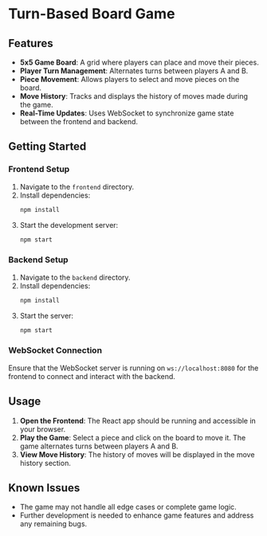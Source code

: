 # Turn-Based Board Game



## Features

- **5x5 Game Board**: A grid where players can place and move their pieces.
- **Player Turn Management**: Alternates turns between players A and B.
- **Piece Movement**: Allows players to select and move pieces on the board.
- **Move History**: Tracks and displays the history of moves made during the game.
- **Real-Time Updates**: Uses WebSocket to synchronize game state between the frontend and backend.

## Getting Started



### Frontend Setup

1. Navigate to the `frontend` directory.
2. Install dependencies:
    ```bash
    npm install
    ```
3. Start the development server:
    ```bash
    npm start
    ```

### Backend Setup

1. Navigate to the `backend` directory.
2. Install dependencies:
    ```bash
    npm install
    ```
3. Start the server:
    ```bash
    npm start
    ```

### WebSocket Connection

Ensure that the WebSocket server is running on `ws://localhost:8080` for the frontend to connect and interact with the backend.

## Usage

1. **Open the Frontend**: The React app should be running and accessible in your browser.
2. **Play the Game**: Select a piece and click on the board to move it. The game alternates turns between players A and B.
3. **View Move History**: The history of moves will be displayed in the move history section.

## Known Issues

- The game may not handle all edge cases or complete game logic.
- Further development is needed to enhance game features and address any remaining bugs.


